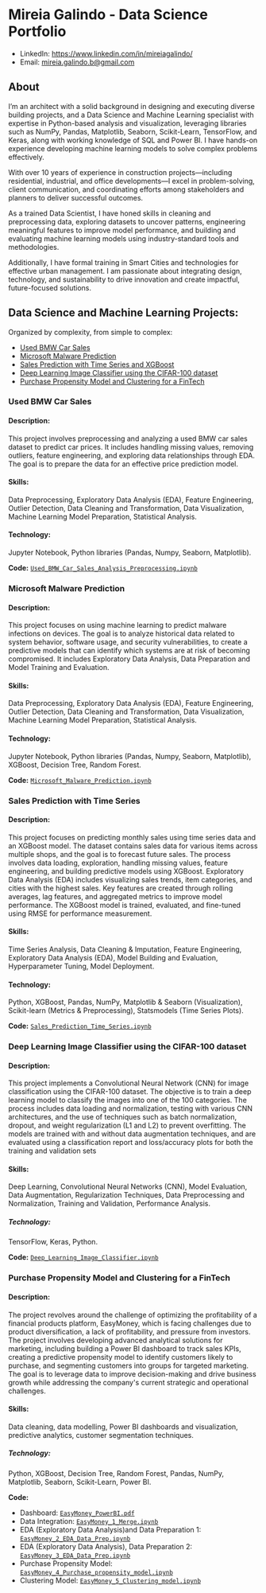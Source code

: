 # Mireia Galindo - Data Science Portfolio
- LinkedIn: https://www.linkedin.com/in/mireiagalindo/
- Email: mireia.galindo.b@gmail.com


## About
I’m an architect with a solid background in designing and executing diverse building projects, and a Data Science and Machine Learning specialist with expertise in Python-based analysis and visualization, leveraging libraries such as NumPy, Pandas, Matplotlib, Seaborn, Scikit-Learn, TensorFlow, and Keras, along with working knowledge of SQL and Power BI. I have hands-on experience developing machine learning models to solve complex problems effectively.

With over 10 years of experience in construction projects—including residential, industrial, and office developments—I excel in problem-solving, client communication, and coordinating efforts among stakeholders and planners to deliver successful outcomes.

As a trained Data Scientist, I have honed skills in cleaning and preprocessing data, exploring datasets to uncover patterns, engineering meaningful features to improve model performance, and building and evaluating machine learning models using industry-standard tools and methodologies.

Additionally, I have formal training in Smart Cities and technologies for effective urban management. I am passionate about integrating design, technology, and sustainability to drive innovation and create impactful, future-focused solutions.


## Data Science and Machine Learning Projects:

Organized by complexity, from simple to complex: 

- [Used BMW Car Sales](https://github.com/mireiagalindo/Data-Science-Portfolio/blob/main/README.md#used-bmw-car-sales)
- [Microsoft Malware Prediction](https://github.com/mireiagalindo/Data-Science-Portfolio/blob/main/README.md#Microsoft-Malware-Prediction)
- [Sales Prediction with Time Series and XGBoost](https://github.com/mireiagalindo/Data-Science-Portfolio/blob/main/README.md#Sales-Prediction-with-Time-Series-and-XGBoost)
- [Deep Learning Image Classifier using the CIFAR-100 dataset](https://github.com/mireiagalindo/Data-Science-Portfolio/blob/main/README.md#Deep-Learning-Image-Classifier-using-the-CIFAR-100-dataset)
- [Purchase Propensity Model and Clustering for a FinTech](https://github.com/mireiagalindo/Data-Science-Portfolio/blob/main/README.md#Purchase-Propensity-Model-and-Clustering-for-a-FinTech)



### Used BMW Car Sales

#### **Description:** 
This project involves preprocessing and analyzing a used BMW car sales dataset to predict car prices. It includes handling missing values, removing outliers, feature engineering, and exploring data relationships through EDA. The goal is to prepare the data for an effective price prediction model.

#### **Skills:** 
Data Preprocessing, Exploratory Data Analysis (EDA), Feature Engineering, Outlier Detection, Data Cleaning and Transformation, Data Visualization, Machine Learning Model Preparation, Statistical Analysis. 

#### **Technology:** 
Jupyter Notebook, Python libraries (Pandas, Numpy, Seaborn, Matplotlib).

**Code:** [`Used_BMW_Car_Sales_Analysis_Preprocessing.ipynb`](https://github.com/mireiagalindo/portfolio_projects/blob/main/Used_BMW_Car_Sales_Analysis_Preprocessing.ipynb)


### Microsoft Malware Prediction 

#### **Description:** 
This project focuses on using machine learning to predict malware infections on devices. The goal is to analyze historical data related to system behavior, software usage, and security vulnerabilities, to create a  predictive models that can identify which systems are at risk of becoming compromised. It includes Exploratory Data Analysis, Data Preparation and Model Training and Evaluation. 

#### **Skills:** 
Data Preprocessing, Exploratory Data Analysis (EDA), Feature Engineering, Outlier Detection, Data Cleaning and Transformation, Data Visualization, Machine Learning Model Preparation, Statistical Analysis.

#### **Technology:** 
Jupyter Notebook, Python libraries (Pandas, Numpy, Seaborn, Matplotlib), XGBoost, Decision Tree, Random Forest. 

**Code:** [`Microsoft_Malware_Prediction.ipynb`](https://github.com/mireiagalindo/portfolio_projects/blob/main/Microsoft_Malware_Prediction.ipynb)


### Sales Prediction with Time Series

#### **Description:** 
This project focuses on predicting monthly sales using time series data and an XGBoost model. The dataset contains sales data for various items across multiple shops, and the goal is to forecast future sales. The process involves data loading, exploration, handling missing values, feature engineering, and building predictive models using XGBoost. Exploratory Data Analysis (EDA) includes visualizing sales trends, item categories, and cities with the highest sales. Key features are created through rolling averages, lag features, and aggregated metrics to improve model performance. The XGBoost model is trained, evaluated, and fine-tuned using RMSE for performance measurement.

#### **Skills:**
Time Series Analysis, Data Cleaning & Imputation, Feature Engineering, Exploratory Data Analysis (EDA), Model Building and Evaluation, Hyperparameter Tuning, Model Deployment. 

#### **Technology:**
Python, XGBoost, Pandas, NumPy, Matplotlib & Seaborn (Visualization), Scikit-learn (Metrics & Preprocessing), Statsmodels (Time Series Plots). 

**Code:** [`Sales_Prediction_Time_Series.ipynb`](https://github.com/mireiagalindo/portfolio_projects/blob/main/Sales_Prediction_Time_Series.ipynb)


### Deep Learning Image Classifier using the CIFAR-100 dataset

#### **Description:**
This project implements a Convolutional Neural Network (CNN) for image classification using the CIFAR-100 dataset. The objective is to train a deep learning model to classify the images into one of the 100 categories. The process includes data loading and normalization, testing with various CNN architectures, and the use of techniques such as batch normalization, dropout, and weight regularization (L1 and L2) to prevent overfitting. The models are trained with and without data augmentation techniques, and are evaluated using a classification report and loss/accuracy plots for both the training and validation sets

#### **Skills:**

Deep Learning, Convolutional Neural Networks (CNN), Model Evaluation, Data Augmentation, Regularization Techniques, Data Preprocessing and Normalization, Training and Validation, Performance Analysis. 

##### **Technology:**

TensorFlow, Keras, Python. 


**Code:** [`Deep_Learning_Image_Classifier.ipynb`](https://github.com/mireiagalindo/portfolio_projects/blob/main/Deep_Learning_Image_Classifier.ipynb)


### Purchase Propensity Model and Clustering for a FinTech

#### **Description:**

The project revolves around the challenge of optimizing the profitability of a financial products platform, EasyMoney, which is facing challenges due to product diversification, a lack of profitability, and pressure from investors. The project involves developing advanced analytical solutions for marketing, including building a Power BI dashboard to track sales KPIs, creating a predictive propensity model to identify customers likely to purchase, and segmenting customers into groups for targeted marketing. The goal is to leverage data to improve decision-making and drive business growth while addressing the company's current strategic and operational challenges.

#### **Skills:**

Data cleaning, data modelling, Power BI dashboards and visualization, predictive analytics, customer segmentation techniques. 

##### **Technology:**

Python, XGBoost, Decision Tree, Random Forest, Pandas, NumPy, Matplotlib, Seaborn, Scikit-Learn, Power BI.


**Code:** 
- Dashboard: [`EasyMoney_PowerBI.pdf`](https://github.com/mireiagalindo/portfolio_projects/blob/main/EasyMoney_PowerBI.pdf)
- Data Integration: [`EasyMoney_1_Merge.ipynb`](https://github.com/mireiagalindo/portfolio_projects/blob/main/EasyMoney_1_Merge.ipynb)
- EDA (Exploratory Data Analysis)and Data Preparation 1: [`EasyMoney_2_EDA_Data_Prep.ipynb`](https://github.com/mireiagalindo/portfolio_projects/blob/main/EasyMoney_2_EDA_Data_Prep.ipynb)
- EDA (Exploratory Data Analysis), Data Preparation 2: [`EasyMoney_3_EDA_Data_Prep.ipynb`](https://github.com/mireiagalindo/portfolio_projects/blob/main/EasyMoney_3_EDA_Data_Prep.ipynb)
- Purchase Propensity Model: [`EasyMoney_4_Purchase_propensity_model.ipynb`](https://github.com/mireiagalindo/portfolio_projects/blob/main/EasyMoney_4_Purchase_propensity_model.ipynb)
- Clustering Model: [`EasyMoney_5_Clustering_model.ipynb`](https://github.com/mireiagalindo/portfolio_projects/blob/main/EasyMoney_5_Clustering_model.ipynb)

